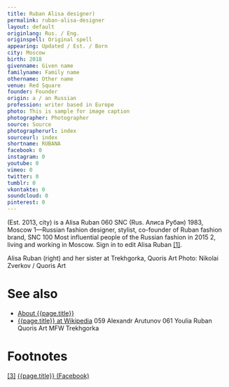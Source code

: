 ```yaml
---
title: Ruban Alisa designer)
permalink: ruban-alisa-designer
layout: default
originlang: Rus. / Eng.
originspell: Original spell
appearing: Updated / Est. / Born
city: Moscow
birth: 2018
givenname: Given name
familyname: Family name
othername: Other name
venue: Red Square
founder: Founder
origin: a / an Russian
profession: writer based in Europe
photo: This is sample for image caption
photographer: Photographer
source: Source
photographerurl: index
sourceurl: index
shortname: RUBANA
facebook: 0
instagram: 0
youtube: 0
vimeo: 0
twitter: 0
tumblr: 0
vkontakte: 0
soundcloud: 0
pinterest: 0
---
```



(Est. 2013, city) is a Alisa Ruban  060  SNC (Rus. Алиса Рубан) 1983, Moscow 1—Russian fashion designer, stylist, co-founder of Ruban fashion brand, SNC 100 Most influential people of the Russian fashion in 2015 2, living and working in Moscow.  Sign in to edit Alisa Ruban <span id="a1">[\[1\]](#f1)</span>.


Alisa Ruban (right) and her sister at Trekhgorka, Quoris Art
Photo: Nikolai Zverkov / Quoris Art



# See also

+ [About {{page.title}}](index)
+ [{{page.title}} at Wikipedia](index)
059  Alexandr Arutunov
061  Youlia Ruban
Quoris Art
MFW
Trekhgorka

# Footnotes

[[3]](#a3) <span id="f3"></span> [{{page.title}} (Facebook)](index)
